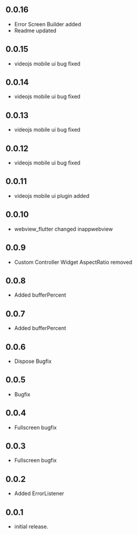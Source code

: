## 0.0.16

- Error Screen Builder added
- Readme updated

## 0.0.15

- videojs mobile ui bug fixed

## 0.0.14

- videojs mobile ui bug fixed

## 0.0.13

- videojs mobile ui bug fixed

## 0.0.12

- videojs mobile ui bug fixed

## 0.0.11

- videojs mobile ui plugin added 

## 0.0.10

- webview_flutter changed inappwebview 

## 0.0.9

- Custom Controller Widget AspectRatio removed

## 0.0.8

- Added bufferPercent

## 0.0.7

- Added bufferPercent

## 0.0.6

- Dispose Bugfix

## 0.0.5

- Bugfix

## 0.0.4

- Fullscreen bugfix

## 0.0.3

- Fullscreen bugfix

## 0.0.2

- Added ErrorListener

## 0.0.1

- initial release.
